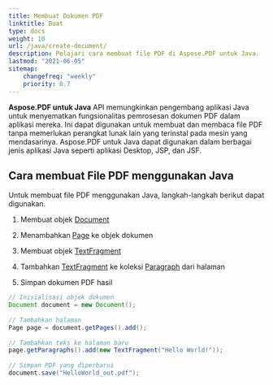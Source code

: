 ```yaml
---
title: Membuat Dokumen PDF 
linktitle: Buat
type: docs
weight: 10
url: /java/create-document/
description: Pelajari cara membuat file PDF di Aspose.PDF untuk Java.
lastmod: "2021-06-05"
sitemap:
    changefreq: "weekly"
    priority: 0.7
---
```


**Aspose.PDF untuk Java** API memungkinkan pengembang aplikasi Java untuk menyematkan fungsionalitas pemrosesan dokumen PDF dalam aplikasi mereka. Ini dapat digunakan untuk membuat dan membaca file PDF tanpa memerlukan perangkat lunak lain yang terinstal pada mesin yang mendasarinya. Aspose.PDF untuk Java dapat digunakan dalam berbagai jenis aplikasi Java seperti aplikasi Desktop, JSP, dan JSF.

## Cara membuat File PDF menggunakan Java

Untuk membuat file PDF menggunakan Java, langkah-langkah berikut dapat digunakan.

1. Membuat objek [Document](https://reference.aspose.com/pdf/java/com.aspose.pdf/Document)
1. Menambahkan [Page](https://reference.aspose.com/pdf/java/com.aspose.pdf/Page) ke objek dokumen
1. Membuat objek [TextFragment](https://reference.aspose.com/pdf/java/com.aspose.pdf.class-use/textfragment)

1. Tambahkan [TextFragment](https://reference.aspose.com/pdf/java/com.aspose.pdf.class-use/textfragment) ke koleksi [Paragraph](https://reference.aspose.com/pdf/java/com.aspose.pdf/Paragraphs) dari halaman
1. Simpan dokumen PDF hasil

```java
// Inisialisasi objek dokumen
Document document = new Document();
 
// Tambahkan halaman
Page page = document.getPages().add();
 
// Tambahkan teks ke halaman baru
page.getParagraphs().add(new TextFragment("Hello World!"));
 
// Simpan PDF yang diperbarui
document.save("HelloWorld_out.pdf");
```